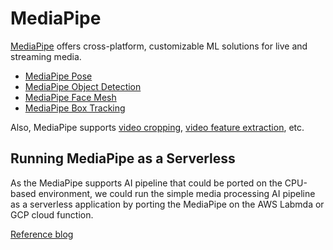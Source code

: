 # MediaPipe

[MediaPipe](https://google.github.io/mediapipe/) offers cross-platform, customizable ML solutions for live and streaming media.

- [MediaPipe Pose](https://google.github.io/mediapipe/solutions/pose.html)
- [MediaPipe Object Detection](https://google.github.io/mediapipe/solutions/object_detection.html)
- [MediaPipe Face Mesh](https://google.github.io/mediapipe/solutions/face_mesh.html)
- [MediaPipe Box Tracking](https://google.github.io/mediapipe/solutions/box_tracking.html)

Also, MediaPipe supports [video cropping](https://google.github.io/mediapipe/solutions/autoflip.html), [video feature extraction](https://google.github.io/mediapipe/solutions/youtube_8m.html), etc.

## Running MediaPipe as a Serverless

As the MediaPipe supports AI pipeline that could be ported on the CPU-based environment, we could run the simple media processing AI pipeline as a serverless application by porting the MediaPipe on the AWS Labmda or GCP cloud function.

[Reference blog](https://brndusic.github.io/aws/2021/12/31/running-mediapipe-on-aws-lambda.html)
